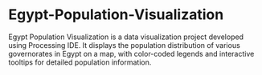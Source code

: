 # Egypt-Population-Visualization
Egypt Population Visualization is a data visualization project developed using Processing IDE. It displays the population distribution of various governorates in Egypt on a map, with color-coded legends and interactive tooltips for detailed population information.
